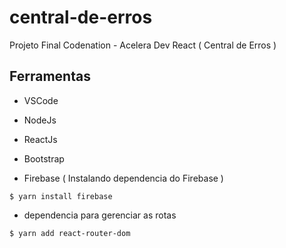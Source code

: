 # central-de-erros
Projeto Final Codenation - Acelera Dev React ( Central de Erros ) 

## Ferramentas 
- VSCode

- NodeJs
- ReactJs
- Bootstrap
- Firebase ( Instalando dependencia do Firebase )
```
$ yarn install firebase
```

- dependencia para gerenciar as rotas
```
$ yarn add react-router-dom
```
